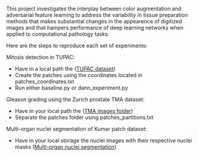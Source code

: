 This project investigates the interplay between color augmentation and adversarial feature learning to address the variability in tissue preparation methods that makes substantial changes in the appearence of digitized images and that hampers performance of deep learning networks when applied to computational pathology tasks.

Here are the steps to reproduce each set of experiments:

Mitosis detection in TUPAC:
* Have in a local path the ([TUPAC dataset](http://tupac.tue-image.nl/node/3))
* Create the patches using the coordinates located in patches_coordinates.txt
* Run either baseline.py or dann_experiment.py

Gleason grading using the Zurich prostate TMA dataset:
* Have in your local path the ([TMA images folder](https://dataverse.harvard.edu/dataset.xhtml?persistentId=doi:10.7910/DVN/OCYCMP)) 
* Separate the patches folder using patches_partitions.txt

Multi-organ nuclei segmentation of Kumar patch dataset:
* Have in your local storage the nuclei images with their respective nuclei masks ([Multi-organ nuclei segmentation](https://monuseg.grand-challenge.org/Data/))

